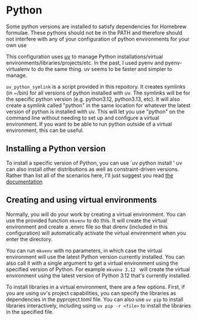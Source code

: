 # Python

Some python versions are installed to satisfy dependencies for Homebrew formulae. These pythons should not be in the PATH and therefore should not interfere with any of your configuration of python environments for your own use

This configuration uses [uv](https://docs.astral.sh/uv/) to manage Python installations/virtual environments/libraries/projects/etc. In the past, I used pyenv and pyenv-virtualenv to do the same thing. uv seems to be faster and simpler to manage.

`uv_python_symlink` is a script provided in this repoitory. It creates symlinks (in ~/bin) for all versions of python installed with uv. The symlinks will be for the specific python version (e.g. python3.12, python3.13, etc). It will also create a symlink called "python" in the same location for whatever the latest version of python is installed with uv. This will let you use "python" on the command line without needing to set up and configure a virtual environment. If you want to be able to run python outside of a virtual environment, this can be useful.

## Installing a Python version

To install a specific version of Python, you can use `uv python install <version>' uv can also install other distributions as well as constraint-driven versions. Rather than list all of the scenarios here, I'll just suggest you read [the documentation](https://docs.astral.sh/uv/concepts/python-versions/#installing-a-python-version)

## Creating and using virtual environments

Normally, you will do your work by creating a virtual environment. You can use the provided function `mkvenv` to do this. It will create the virtual environment and create a .envrc file so that direnv (included in this configuration) will automatically activate the virtual envirenment when you enter the directory.

You can run `mkvenv` with no parameters, in which case the virtual environment will use the latest Python version currently installed. You can also call it with a single argument to get a virtual environment using the specified version of Python. For example `mkvenv 3.12 ` will create the virtual environment using the latest version of Python 3.12 that's currently installed.

To install libraries in a virtual environment, there are a few options. First, if you are using uv's project capabilities, you can specify the libraries as dependencies in the pyproject.toml file. You can also use `uv pip` to install libraries interactively, including using `uv pip -r <file>` to install the libraries in the specified file.